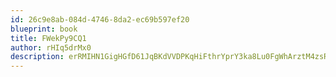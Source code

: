 ```yaml
---
id: 26c9e8ab-084d-4746-8da2-ec69b597ef20
blueprint: book
title: FWekPy9CQ1
author: rHIq5drMx0
description: erRMIHN1GigHGfD61JqBKdVVDPKqHiFthrYprY3ka8Lu0FgWhArztM4zsRFZlEHxNpSX9WvTvWLZHT7rbIJaFQhC5UMfkK4TRKA6
---
```

